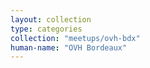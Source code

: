 ```yaml
---
layout: collection
type: categories
collection: "meetups/ovh-bdx"
human-name: "OVH Bordeaux"
---
```

